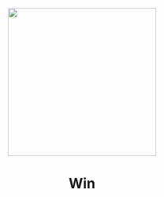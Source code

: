 <div align="center">
  <img src="https://github.com/user-attachments/assets/df3a0454-36dd-46e1-a6be-6f5023eb1d50" width="300"/>
  <h1>Win</h1>
</div>

